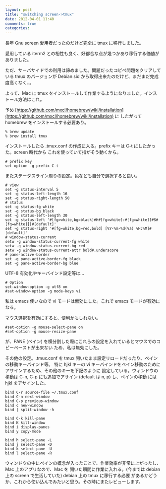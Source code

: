 ```yaml
---
layout: post
title: "switching screen->tmux"
date: 2012-04-01 11:40
comments: true
categories: 
---
```

長年 Gnu screen 愛用者だったのだけど完全に tmux に移行しました。

愛用している iterm2 との相性も良く、好都合な点が幾つかあり移行する価値がありました。

ただ、サーバサイドでの利用は諦めました。問題だったコピペ問題をクリアしている tmux のバージョンが
Debian sid から取得出来たのだけど、まだまだ完成度高くなく..。

よって、Mac に tmux をインストールして作業するようになりました。インストール方法はこれ。

予め [https://github.com/mxcl/homebrew/wiki/installation](https://github.com/mxcl/homebrew/wiki/installation) に
したがって homebrew をインストールする必要あり。

    % brew update
    % brew install tmux

インストールしたら .tmux.conf の作成に入る。prefix キーは C-t にしたかった。screen 時代から
これを使っていて指がそう動くから。

    # prefix key
    set-option -g prefix C-t

またステータスライン周りの設定。色なども自分で選択すると良い。

    # view
    set -g status-interval 5
    set -g status-left-length 16
    set -g status-right-length 50
    # status
    set -g status-fg white
    set -g status-bg black
    set -g status-left-length 30
    set -g status-left '#[fg=white,bg=black]#H#[fg=white]:#[fg=white][#S#[fg=white]][#[default]'
    set -g status-right '#[fg=white,bg=red,bold] [%Y-%m-%d(%a) %H:%M]#[default]'
    # window-status-current
    setw -g window-status-current-fg white
    setw -g window-status-current-bg red
    setw -g window-status-current-attr bold#,underscore
    # pane-active-border
    set -g pane-active-border-fg black
    set -g pane-active-border-bg blue

UTF-8 有効化やキーバインド設定等は...

    # Option
    set-window-option -g utf8 on
    #set-window-option -g mode-keys vi

私は emacs 使いなので vi モードは無効にした。これで emacs モードが有効になる。

マウス選択を有効にすると、便利かもしれない。

    #set-option -g mouse-select-pane on
    #set-option -g mouse-resize-pane

が、PANE (ペイン) を横分割した際にこれらの設定を入れているとマウスでのコピーペーストが出来ない
ため、私は無効にした。

その他の設定。.tmux.conf を tmux 開いたまま設定リロードだったり、ペインの移動キーバインド等。
特に hjkl キーの vi キーバインドをペイン移動のためにアサインするため、その他のキーを下記のように
設定している。ウィンドウの移動は C-n, C-p にも追加でアサイン (default は n, p) し、ペインの移動
には hjkl をアサインした。

    bind C-r source-file ~/.tmux.conf
    bind C-n next-window
    bind C-p previous-window
    bind c new-window
    bind | split-window -h
    
    bind C-k kill-pane
    bind K kill-window
    bind i display-panes
    bind y copy-mode
    
    bind h select-pane -L
    bind j select-pane -D
    bind k select-pane -U
    bind l select-pane -R

ウィンドウの中にペインの概念が入ったことで、作業効率が非常に上がったし、Mac 上のアプリなので、Mac を
開いた瞬間に作業に入れる。(今までは debian 上の screen で生活していた) debian 上の tmux に移行する必要
があるかどうか、これから使い込んでみたいと思う。その時にまたレビューします。
